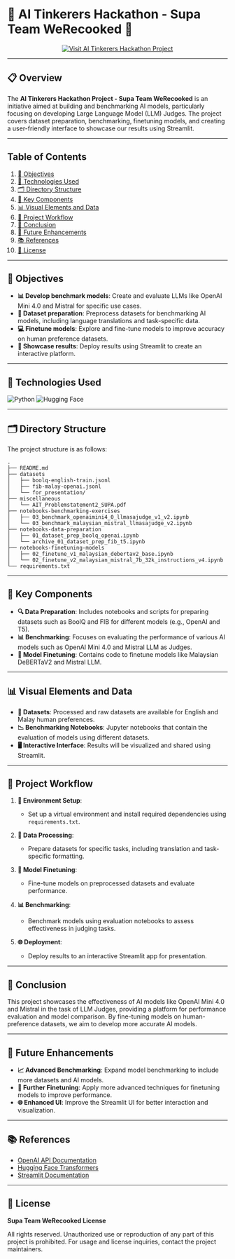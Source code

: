 # **🤖 AI Tinkerers Hackathon - Supa Team WeRecooked 🤖**

<!-- Badge to Visit Project -->
<div align="center"> 
    <a href="https://your-streamlit-app-url.com">
        <img src="https://img.shields.io/badge/Visit%20AI%20Tinkerers%20Hackathon%20Project-brightgreen?style=for-the-badge&logo=streamlit" alt="Visit AI Tinkerers Hackathon Project"/>
    </a>
</div>

---

## **📋 Overview**

The **AI Tinkerers Hackathon Project - Supa Team WeRecooked** is an initiative aimed at building and benchmarking AI models, particularly focusing on developing Large Language Model (LLM) Judges. The project covers dataset preparation, benchmarking, finetuning models, and creating a user-friendly interface to showcase our results using Streamlit.

---

## **Table of Contents**

1. [🎯 Objectives](#-objectives)
2. [🔧 Technologies Used](#-technologies-used)
3. [🗂️ Directory Structure](#-directory-structure)
4. [📁 Key Components](#-key-components)
5. [📊 Visual Elements and Data](#-visual-elements-and-data)
6. [🔄 Project Workflow](#-project-workflow)
7. [🎉 Conclusion](#-conclusion)
8. [🔮 Future Enhancements](#-future-enhancements)
9. [📚 References](#-references)
10. [📜 License](#-license)

---

## **🎯 Objectives**

- **📊 Develop benchmark models**: Create and evaluate LLMs like OpenAI Mini 4.0 and Mistral for specific use cases.
- **📁 Dataset preparation**: Preprocess datasets for benchmarking AI models, including language translations and task-specific data.
- **💻 Finetune models**: Explore and fine-tune models to improve accuracy on human preference datasets.
- **🚀 Showcase results**: Deploy results using Streamlit to create an interactive platform.

---

## **🔧 Technologies Used**

![Python](https://img.shields.io/badge/python-3670A0?style=for-the-badge&logo=python&logoColor=ffdd54)
![Hugging Face](https://img.shields.io/badge/%F0%9F%A4%97%20Hugging%20Face-Spaces-blue)

---

## **🗂️ Directory Structure**

The project structure is as follows:

```plaintext
.
├── README.md
├── datasets
│   ├── boolq-english-train.jsonl
│   ├── fib-malay-openai.jsonl
│   └── for_presentation/
├── miscellaneous
│   └── AIT_Problemstatement2_SUPA.pdf
├── notebooks-benchmarking-exercises
│   ├── 03_benchmark_openaimini4_0_llmasajudge_v1_v2.ipynb
│   └── 03_benchmark_malaysian_mistral_llmasajudge_v2.ipynb
├── notebooks-data-preparation
│   ├── 01_dataset_prep_boolq_openai.ipynb
│   └── archive_01_dataset_prep_fib_t5.ipynb
├── notebooks-finetuning-models
│   ├── 02_finetune_v1_malaysian_debertav2_base.ipynb
│   └── 02_finetune_v2_malaysian_mistral_7b_32k_instructions_v4.ipynb
└── requirements.txt
```

---

## **📁 Key Components**

- **🔍 Data Preparation**: Includes notebooks and scripts for preparing datasets such as BoolQ and FIB for different models (e.g., OpenAI and T5).
- **📊 Benchmarking**: Focuses on evaluating the performance of various AI models such as OpenAI Mini 4.0 and Mistral LLM as Judges.
- **🔧 Model Finetuning**: Contains code to finetune models like Malaysian DeBERTaV2 and Mistral LLM.

---

## **📊 Visual Elements and Data**

- **📁 Datasets**: Processed and raw datasets are available for English and Malay human preferences.
- **📉 Benchmarking Notebooks**: Jupyter notebooks that contain the evaluation of models using different datasets.
- **🖥️ Interactive Interface**: Results will be visualized and shared using Streamlit.

---

## **🔄 Project Workflow**

1. **📂 Environment Setup**:
   - Set up a virtual environment and install required dependencies using `requirements.txt`.

2. **🔨 Data Processing**:
   - Prepare datasets for specific tasks, including translation and task-specific formatting.

3. **🚀 Model Finetuning**:
   - Fine-tune models on preprocessed datasets and evaluate performance.

4. **📊 Benchmarking**:
   - Benchmark models using evaluation notebooks to assess effectiveness in judging tasks.

5. **🌐 Deployment**:
   - Deploy results to an interactive Streamlit app for presentation.

---

## **🎉 Conclusion**

This project showcases the effectiveness of AI models like OpenAI Mini 4.0 and Mistral in the task of LLM Judges, providing a platform for performance evaluation and model comparison. By fine-tuning models on human-preference datasets, we aim to develop more accurate AI models.

---

## **🔮 Future Enhancements**

- **📈 Advanced Benchmarking**: Expand model benchmarking to include more datasets and AI models.
- **🤖 Further Finetuning**: Apply more advanced techniques for finetuning models to improve performance.
- **🌐 Enhanced UI**: Improve the Streamlit UI for better interaction and visualization.

---

## **📚 References**

- [OpenAI API Documentation](https://beta.openai.com/docs/)
- [Hugging Face Transformers](https://huggingface.co/docs/transformers/index)
- [Streamlit Documentation](https://docs.streamlit.io/)

---

## **📜 License**

**Supa Team WeRecooked License**

All rights reserved. Unauthorized use or reproduction of any part of this project is prohibited. For usage and license inquiries, contact the project maintainers.

